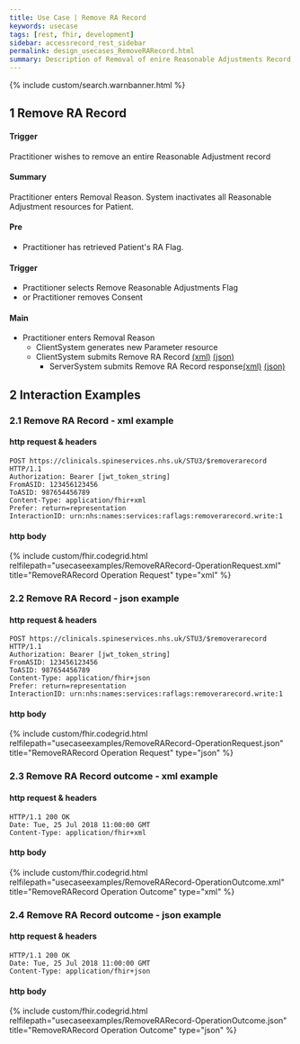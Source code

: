 ```yaml
---
title: Use Case | Remove RA Record
keywords: usecase
tags: [rest, fhir, development]
sidebar: accessrecord_rest_sidebar
permalink: design_usecases_RemoveRARecord.html
summary: Description of Removal of enire Reasonable Adjustments Record from Spine via the FHIR&reg; Reasonable Adjustments API
---
```

{% include custom/search.warnbanner.html %}

## 1 Remove RA Record ##

#### Trigger ####
Practitioner wishes to remove an entire Reasonable Adjustment record

#### Summary ####
Practitioner enters Removal Reason. System inactivates all Reasonable Adjustment resources for Patient.  

#### Pre ####
* Practitioner has retrieved Patient's RA Flag. 

#### Trigger ####
* Practitioner selects Remove Reasonable Adjustments Flag
* or Practitioner removes Consent

#### Main ####
* Practitioner enters Removal Reason
  * ClientSystem generates new Parameter resource 
  * ClientSystem submits Remove RA Record [(xml)](design_usecases_RemoveRARecord.html#21-remove-ra-record-operation---xml-example) [(json)](design_usecases_RemoveRARecord.html#21-remove-ra-record-operation---json-example)
    * ServerSystem submits Remove RA Record response[(xml)](design_usecases_RemoveRARecord.html#23-remove-ra-record-operation-outcome---xml-example) [(json)](design_usecases_RemoveRARecord.html#24-remove-ra-record-operation-outcome---json-example)

## 2 Interaction Examples ##

### 2.1 Remove RA Record - xml example ###
#### http request & headers ####
```
POST https://clinicals.spineservices.nhs.uk/STU3/$removerarecord HTTP/1.1
Authorization: Bearer [jwt_token_string]
FromASID: 123456123456
ToASID: 987654456789
Content-Type: application/fhir+xml
Prefer: return=representation
InteractionID: urn:nhs:names:services:raflags:removerarecord.write:1

```

#### http body ####
{% include custom/fhir.codegrid.html
relfilepath="usecaseexamples/RemoveRARecord-OperationRequest.xml"
title="RemoveRARecord Operation Request"
type="xml" %}

### 2.2 Remove RA Record - json example ###
#### http request & headers ####
```
POST https://clinicals.spineservices.nhs.uk/STU3/$removerarecord HTTP/1.1
Authorization: Bearer [jwt_token_string]
FromASID: 123456123456
ToASID: 987654456789
Content-Type: application/fhir+json
Prefer: return=representation
InteractionID: urn:nhs:names:services:raflags:removerarecord.write:1

```

#### http body ####
{% include custom/fhir.codegrid.html
relfilepath="usecaseexamples/RemoveRARecord-OperationRequest.json"
title="RemoveRARecord Operation Request"
type="json" %}

### 2.3 Remove RA Record outcome - xml example ###
#### http request & headers ####
```
HTTP/1.1 200 OK
Date: Tue, 25 Jul 2018 11:00:00 GMT
Content-Type: application/fhir+xml

```

#### http body ####
{% include custom/fhir.codegrid.html
relfilepath="usecaseexamples/RemoveRARecord-OperationOutcome.xml"
title="RemoveRARecord Operation Outcome"
type="xml" %}

### 2.4 Remove RA Record outcome - json example ###
#### http request & headers ####
```
HTTP/1.1 200 OK
Date: Tue, 25 Jul 2018 11:00:00 GMT
Content-Type: application/fhir+json

```

#### http body ####
{% include custom/fhir.codegrid.html
relfilepath="usecaseexamples/RemoveRARecord-OperationOutcome.json"
title="RemoveRARecord Operation Outcome"
type="json" %}